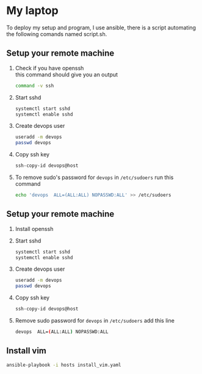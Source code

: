 # My laptop

To deploy my setup and program, I use ansible, there is a script automating the 
following comands named script.sh.

## Setup your remote machine

1. Check if you have openssh  
   this command should give you an output
	```sh
	command -v ssh
	```

2. Start sshd

   ```sh
   systemctl start sshd
   systemctl enable sshd
   ```

3. Create devops user

   ```sh
   useradd -m devops
   passwd devops
   ```

4. Copy ssh key

   ```sh
   ssh-copy-id devops@host
   ```

5. To remove sudo's password for `devops`
   in `/etc/sudoers` run this command

   ```sh
   echo 'devops  ALL=(ALL:ALL) NOPASSWD:ALL' >> /etc/sudoers
   ```

## Setup your remote machine

1. Install openssh

2. Start sshd

   ```sh
   systemctl start sshd
   systemctl enable sshd
   ```

3. Create devops user

   ```sh
   useradd -m devops
   passwd devops
   ```

4. Copy ssh key

   ```sh
   ssh-copy-id devops@host
   ```

5. Remove sudo password for `devops`
   in `/etc/sudoers` add this line

   ```sh
   devops  ALL=(ALL:ALL) NOPASSWD:ALL
   ```

## Install vim

```sh
ansible-playbook -i hosts install_vim.yaml
```
